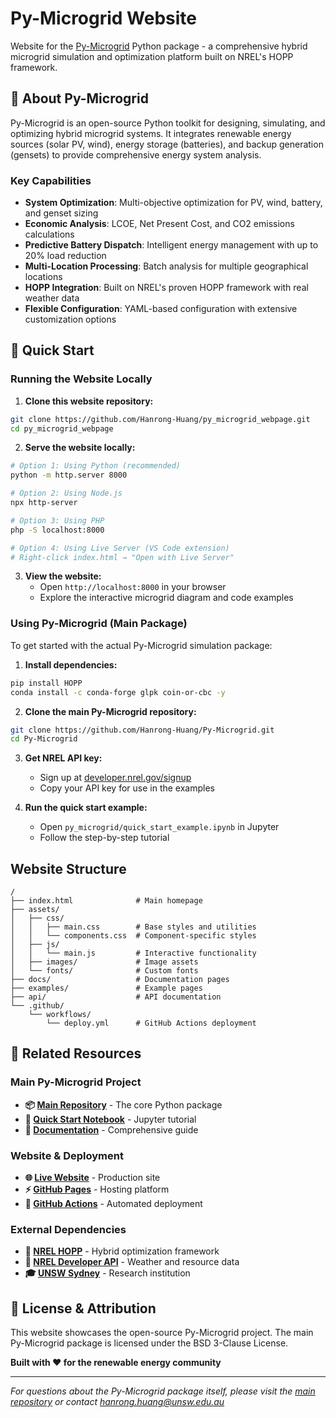# Py-Microgrid Website

Website for the [Py-Microgrid](https://github.com/Hanrong-Huang/Py-Microgrid) Python package - a comprehensive hybrid microgrid simulation and optimization platform built on NREL's HOPP framework.

## 🌟 About Py-Microgrid

Py-Microgrid is an open-source Python toolkit for designing, simulating, and optimizing hybrid microgrid systems. It integrates renewable energy sources (solar PV, wind), energy storage (batteries), and backup generation (gensets) to provide comprehensive energy system analysis.

### Key Capabilities
- **System Optimization**: Multi-objective optimization for PV, wind, battery, and genset sizing
- **Economic Analysis**: LCOE, Net Present Cost, and CO2 emissions calculations
- **Predictive Battery Dispatch**: Intelligent energy management with up to 20% load reduction
- **Multi-Location Processing**: Batch analysis for multiple geographical locations
- **HOPP Integration**: Built on NREL's proven HOPP framework with real weather data
- **Flexible Configuration**: YAML-based configuration with extensive customization options

## 🚀 Quick Start

### Running the Website Locally

1. **Clone this website repository:**
```bash
git clone https://github.com/Hanrong-Huang/py_microgrid_webpage.git
cd py_microgrid_webpage
```

2. **Serve the website locally:**
```bash
# Option 1: Using Python (recommended)
python -m http.server 8000

# Option 2: Using Node.js
npx http-server

# Option 3: Using PHP
php -S localhost:8000

# Option 4: Using Live Server (VS Code extension)
# Right-click index.html → "Open with Live Server"
```

3. **View the website:**
   - Open `http://localhost:8000` in your browser
   - Explore the interactive microgrid diagram and code examples

### Using Py-Microgrid (Main Package)

To get started with the actual Py-Microgrid simulation package:

1. **Install dependencies:**
```bash
pip install HOPP
conda install -c conda-forge glpk coin-or-cbc -y
```

2. **Clone the main Py-Microgrid repository:**
```bash
git clone https://github.com/Hanrong-Huang/Py-Microgrid.git
cd Py-Microgrid
```

3. **Get NREL API key:**
   - Sign up at [developer.nrel.gov/signup](https://developer.nrel.gov/signup/)
   - Copy your API key for use in the examples

4. **Run the quick start example:**
   - Open `py_microgrid/quick_start_example.ipynb` in Jupyter
   - Follow the step-by-step tutorial

## Website Structure

```
/
├── index.html              # Main homepage
├── assets/
│   ├── css/
│   │   ├── main.css        # Base styles and utilities
│   │   └── components.css  # Component-specific styles
│   ├── js/
│   │   └── main.js         # Interactive functionality
│   ├── images/             # Image assets
│   └── fonts/              # Custom fonts
├── docs/                   # Documentation pages
├── examples/               # Example pages
├── api/                    # API documentation
└── .github/
    └── workflows/
        └── deploy.yml      # GitHub Actions deployment
```

## 🔗 Related Resources

### Main Py-Microgrid Project
- **📦 [Main Repository](https://github.com/Hanrong-Huang/Py-Microgrid)** - The core Python package
- **📓 [Quick Start Notebook](https://github.com/Hanrong-Huang/Py-Microgrid/blob/main/py_microgrid/quick_start_example.ipynb)** - Jupyter tutorial
- **📖 [Documentation](https://github.com/Hanrong-Huang/Py-Microgrid/blob/main/README.md)** - Comprehensive guide

### Website & Deployment
- **🌐 [Live Website](https://hanrong-huang.github.io/py_microgrid_webpage)** - Production site
- **⚡ [GitHub Pages](https://pages.github.com/)** - Hosting platform
- **🔄 [GitHub Actions](https://github.com/features/actions)** - Automated deployment

### External Dependencies
- **🏢 [NREL HOPP](https://github.com/NREL/HOPP)** - Hybrid optimization framework
- **🔑 [NREL Developer API](https://developer.nrel.gov/)** - Weather and resource data
- **🎓 [UNSW Sydney](https://www.unsw.edu.au/)** - Research institution

## 📄 License & Attribution

This website showcases the open-source Py-Microgrid project. The main Py-Microgrid package is licensed under the BSD 3-Clause License.

**Built with ❤️ for the renewable energy community**

---
*For questions about the Py-Microgrid package itself, please visit the [main repository](https://github.com/Hanrong-Huang/Py-Microgrid) or contact [hanrong.huang@unsw.edu.au](mailto:hanrong.huang@unsw.edu.au)*
